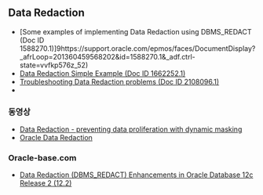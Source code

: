 ## Data Redaction
* [Some examples of implementing Data Redaction using DBMS_REDACT (Doc ID 1588270.1)]9https://support.oracle.com/epmos/faces/DocumentDisplay?_afrLoop=201360459568202&id=1588270.1&_adf.ctrl-state=vvfkp576z_52)
* [Data Redaction Simple Example (Doc ID 1662252.1)](https://support.oracle.com/epmos/faces/SearchDocDisplay?_adf.ctrl-state=vvfkp576z_109&_afrLoop=201617701584490)
* [	Troubleshooting Data Redaction problems (Doc ID 2108096.1)](https://support.oracle.com/epmos/faces/DocumentDisplay?_afrLoop=201684009466117&parent=DOCUMENT&sourceId=2420366.1&id=2108096.1&_afrWindowMode=0&_adf.ctrl-state=vvfkp576z_287)
*

### 동영상
* [Data Redaction - preventing data proliferation with dynamic masking](https://www.youtube.com/watch?v=ssy6Hov-MAs)
* [Oracle Data Redaction](https://www.youtube.com/watch?v=PM-OSyQZdLk)

### Oracle-base.com
* [Data Redaction (DBMS_REDACT) Enhancements in Oracle Database 12c Release 2 (12.2)](https://oracle-base.com/articles/12c/data-redaction-enhancements-12cr2)

